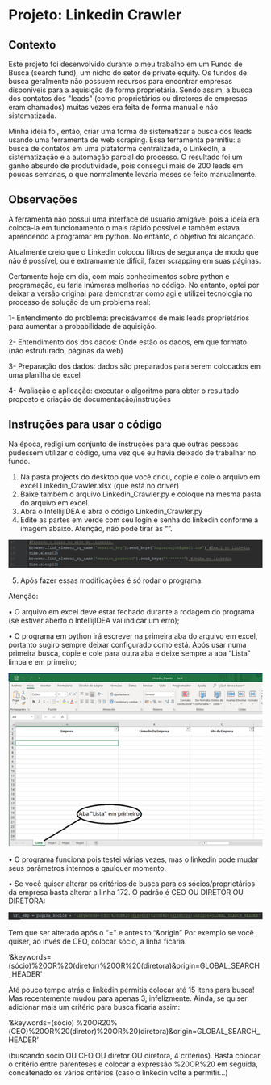 # Projeto: Linkedin Crawler

## Contexto

Este projeto foi desenvolvido durante o meu trabalho em um Fundo de Busca (search fund), um nicho do setor de private equity. Os fundos de busca geralmente não possuem recursos para encontrar empresas disponíveis para a aquisição de forma proprietária. Sendo assim, a busca dos contatos dos "leads" (como proprietários ou diretores de empresas eram chamados) muitas vezes era feita de forma manual e não sistematizada.

Minha ideia foi, então, criar uma forma de sistematizar a busca dos leads usando uma ferramenta de web scraping. Essa ferramenta permitiu: a busca de contatos em uma plataforma centralizada, o LinkedIn, a sistematização e a automação parcial do processo. O resultado foi um ganho absurdo de produtividade, pois consegui mais de 200 leads em poucas semanas, o que normalmente levaria meses se feito manualmente.

## Observações

A ferramenta não possui uma interface de usuário amigável pois a ideia era coloca-la em funcionamento o mais rápido possível e também estava aprendendo a programar em python. No entanto, o objetivo foi alcançado. 

Atualmente creio que o Linkedin colocou filtros de segurança de modo que não é possível, ou é extramamente difícil, fazer scrapping em suas páginas.

Certamente hoje em dia, com mais conhecimentos sobre python e programação, eu faria inúmeras melhorias no código. No entanto, optei por deixar a versão original para demonstrar como agi e utilizei tecnologia no processo de solução de um problema real:

1- Entendimento do problema: precisávamos de mais leads proprietários para aumentar a probabilidade de aquisição.

2- Entendimento dos dos dados: Onde estão os dados, em que formato (não estruturado, páginas da web)

3- Preparação dos dados: dados são preparados para serem colocados em uma planilha de excel

4- Avaliação e aplicação: executar o algoritmo para obter o resultado proposto e criação de documentação/instruções

## Instruções para usar o código

Na época, redigi um conjunto de instruções para que outras pessoas pudessem utilizar o código, uma vez que eu havia deixado de trabalhar no fundo.

1)	Na pasta projects do desktop que você criou, copie e cole o arquivo em excel Linkedin_Crawler.xlsx (que está no driver)
2)	Baixe também o arquivo Linkedin_Crawler.py e coloque na mesma pasta do arquivo em excel.
3)	Abra o IntellijIDEA e abra o código Linkedin_Crawler.py
4)	Edite as partes em verde com seu login e senha do linkedin conforme a imagem abaixo. Atenção, não pode tirar as “”.

![UsuarioSenha](https://raw.githubusercontent.com/hugobaraujo88/linkedincrawler/main/img/UsuarioSenha.png)

5)	Após fazer essas modificações é só rodar o programa.

Atenção:

•	O arquivo em excel deve estar fechado durante a rodagem do programa (se estiver aberto o IntellijIDEA vai indicar um erro);

•	O programa em python irá escrever na primeira aba do arquivo em excel, portanto sugiro sempre deixar configurado como está. Após usar numa primeira busca, copie e cole para outra aba e deixe sempre a aba “Lista” limpa e em primeiro;

![planilha](https://raw.githubusercontent.com/hugobaraujo88/linkedincrawler/main/img/planilha.png)

•	O programa funciona pois testei várias vezes, mas o linkedin pode mudar seus parâmetros internos a qaulquer momento.

•	Se você quiser alterar os critérios de busca para os sócios/proprietários da empresa basta alterar a linha 172. O padrão é CEO OU DIRETOR OU DIRETORA:

![url_emp](https://raw.githubusercontent.com/hugobaraujo88/linkedincrawler/main/img/url_emp.png)

Tem que ser alterado após o “=” e antes to “&origin”
Por exemplo se você quiser, ao invés de CEO, colocar sócio, a linha ficaria

‘&keywords=(sócio)%20OR%20(diretor)%20OR%20(diretora)&origin=GLOBAL_SEARCH_HEADER’

Até pouco tempo atrás o linkedin permitia colocar até 15 itens para busca! Mas recentemente mudou para apenas 3, infelizmente. Ainda, se quiser adicionar mais um critério para busca ficaria assim:

‘&keywords=(sócio) %20OR20%(CEO)%20OR%20(diretor)%20OR%20(diretora)&origin=GLOBAL_SEARCH_HEADER’

(buscando sócio OU CEO OU diretor OU diretora, 4 critérios). Basta colocar o critério entre parenteses e colocar a expressão %20OR%20 em seguida, concatenado os vários critérios (caso o linkedin volte a permitir...)
